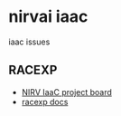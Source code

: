 # nirvai iaac

iaac issues

## RACEXP

- [NIRV IaaC project board](https://github.com/orgs/nirv-ai/projects/6/views/1?filterQuery=repo%3A%22nirv-ai%2FIaaC%22)
- [racexp docs](https://github.com/nirv-ai/racexp)
